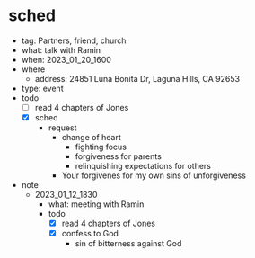 # sched
- tag: Partners, friend, church
- what: talk with Ramin
- when: 2023_01_20_1600
- where
  - address: 24851 Luna Bonita Dr, Laguna Hills, CA 92653
- type: event
- todo
  - [ ] read 4 chapters of Jones
  - [x] sched
    - request
      - change of heart
        - fighting focus
        - forgiveness for parents
        - relinquishing expectations for others
      - Your forgivenes for my own sins of unforgiveness
- note
  - 2023_01_12_1830
    - what: meeting with Ramin
    - todo
      - [x] read 4 chapters of Jones
      - [x] confess to God
        - sin of bitterness against God

